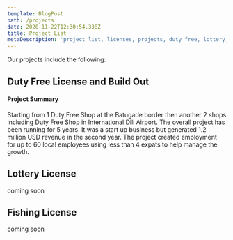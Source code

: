 ```yaml
---
template: BlogPost
path: /projects
date: 2020-11-22T12:30:54.338Z
title: Project List
metaDescription: 'project list, licenses, projects, duty free, lottery, regulated businesses'
---
```

Our projects include the following:

## Duty Free License and Build Out

#### Project Summary

Starting from 1 Duty Free Shop at the Batugade  border then another 2 shops including Duty Free Shop in International Dili Airport. The overall project has been running for 5 years. It was a start up business but generated 1.2 million USD revenue in the second year. The project created employment for  up to 60 local employees  using less than 4 expats to help manage the growth.

## Lottery License

coming soon

## Fishing License

coming soon
